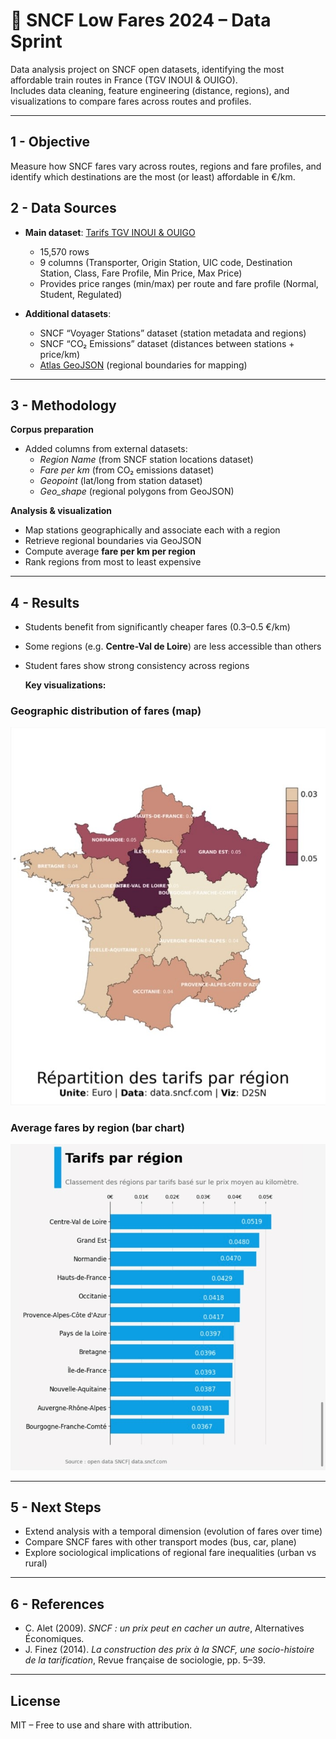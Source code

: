 # 🚆 SNCF Low Fares 2024 – Data Sprint

Data analysis project on SNCF open datasets, identifying the most affordable train routes in France (TGV INOUI & OUIGO).  
Includes data cleaning, feature engineering (distance, regions), and visualizations to compare fares across routes and profiles.  

---

## 1 - Objective
Measure how SNCF fares vary across routes, regions and fare profiles, and identify which destinations are the most (or least) affordable in €/km.  

## 2 - Data Sources

- **Main dataset**: [Tarifs TGV INOUI & OUIGO](https://ressources.data.sncf.com/explore/dataset/tarifs-tgv-inoui-ouigo/table/)  
  - 15,570 rows  
  - 9 columns (Transporter, Origin Station, UIC code, Destination Station, Class, Fare Profile, Min Price, Max Price)  
  - Provides price ranges (min/max) per route and fare profile (Normal, Student, Regulated)   

- **Additional datasets**:  
  - SNCF “Voyager Stations” dataset (station metadata and regions)  
  - SNCF “CO₂ Emissions” dataset (distances between stations + price/km)  
  - [Atlas GeoJSON](https://france-geojson.gregoiredavid.fr/) (regional boundaries for mapping)
    
---

## 3 - Methodology

**Corpus preparation**  
- Added columns from external datasets:  
  - *Region Name* (from SNCF station locations dataset)  
  - *Fare per km* (from CO₂ emissions dataset)  
  - *Geopoint* (lat/long from station dataset)  
  - *Geo_shape* (regional polygons from GeoJSON)  

**Analysis & visualization**  
- Map stations geographically and associate each with a region  
- Retrieve regional boundaries via GeoJSON  
- Compute average **fare per km per region**  
- Rank regions from most to least expensive  

---

## 4 - Results
- Students benefit from significantly cheaper fares (0.3–0.5 €/km)  
- Some regions (e.g. **Centre-Val de Loire**) are less accessible than others  
- Student fares show strong consistency across regions


  **Key visualizations:**  

### Geographic distribution of fares (map)
![Geographic distribution of fares](Graphs/Geographic_distribution_of_fares_(map).jpg)

### Average fares by region (bar chart)
![Average fares by region](Graphs/Average_fares_by_region_(bar_chart).jpg)

---

## 5 - Next Steps
- Extend analysis with a temporal dimension (evolution of fares over time)  
- Compare SNCF fares with other transport modes (bus, car, plane)  
- Explore sociological implications of regional fare inequalities (urban vs rural)  

---

## 6 - References
- C. Alet (2009). *SNCF : un prix peut en cacher un autre*, Alternatives Économiques.  
- J. Finez (2014). *La construction des prix à la SNCF, une socio-histoire de la tarification*, Revue française de sociologie, pp. 5–39.  

---

## License
MIT – Free to use and share with attribution.  
